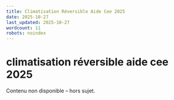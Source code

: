 ```yaml
---
title: Climatisation Réversible Aide Cee 2025
date: 2025-10-27
last_updated: 2025-10-27
wordcount: 11
robots: noindex
---
```


# climatisation réversible aide cee 2025

Contenu non disponible – hors sujet.